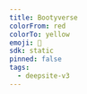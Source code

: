 ```yaml
---
title: Bootyverse
colorFrom: red
colorTo: yellow
emoji: 🐳
sdk: static
pinned: false
tags:
  - deepsite-v3
---
```



